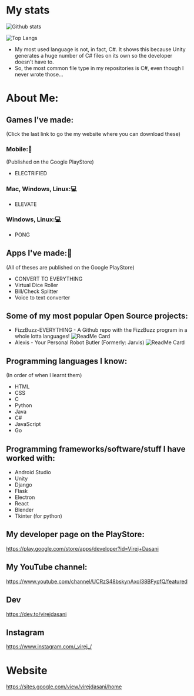 # My stats
![Github stats](https://github-readme-stats.vercel.app/api?username=virejdasani&count_private=true&show_icons=true&theme=radical)
<!--Hiding languages not written by me (They are auto generated in unity) -->
![Top Langs](https://github-readme-stats.vercel.app/api/top-langs/?username=virejdasani&langs_count=6&hide=Mathematica,ShaderLab,GLSL,HLSL&theme=radical&exclude_repo=Planet-Portal)

- My most used language is not, in fact, C#. It shows this because Unity generates a huge number of C# files on its own so the developer doesn't have to.
- So, the most common file type in my repositories is C#, even though I never wrote those...


# About Me:

## Games I've made:
(Click the last link to go the my website where you can download these)

### Mobile:📱
(Published on the Google PlayStore)
- ELECTRIFIED

### Mac, Windows, Linux:💻
- ELEVATE

### Windows, Linux:💻
- PONG


## Apps I've made:📱
(All of theses are published on the Google PlayStore)

- CONVERT TO EVERYTHING
- Virtual Dice Roller
- Bill/Check Splitter
- Voice to text converter


## Some of my most popular Open Source projects:
- FizzBuzz-EVERYTHING - A Github repo with the FizzBuzz program in a whole lotta languages!
![ReadMe Card](https://github-readme-stats.vercel.app/api/pin/?username=virejdasani&repo=FizzBuzz-EVERYTHING)
- Alexis - Your Personal Robot Butler (Formerly: Jarvis) 
![ReadMe Card](https://github-readme-stats.vercel.app/api/pin/?username=virejdasani&repo=alexis)



## Programming languages I know:
(In order of when I learnt them)

- HTML
- CSS
- C
- Python
- Java
- C#
- JavaScript
- Go


## Programming frameworks/software/stuff I have worked with:
- Android Studio
- Unity
- Django
- Flask
- Electron
- React
- Blender
- Tkinter (for python)


## My developer page on the PlayStore:
https://play.google.com/store/apps/developer?id=Virej+Dasani


## My YouTube channel:
https://www.youtube.com/channel/UCRzS48bskynAxoI38BFypfQ/featured

## Dev
https://dev.to/virejdasani

## Instagram
https://www.instagram.com/_virej_/

# Website
https://sites.google.com/view/virejdasani/home
<!--
**virejdasani/virejdasani** is a ✨ _special_ ✨ repository because its `README.md` (this file) appears on your GitHub profile.

Here are some ideas to get you started:

- 🔭 I’m currently working on ...
- 🌱 I’m currently learning ...
- 👯 I’m looking to collaborate on ...
- 🤔 I’m looking for help with ...
- 💬 Ask me about ...
- 📫 How to reach me: ...
- 😄 Pronouns: ...
- ⚡ Fun fact: ...
-->
